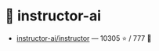 # 👤 instructor-ai

- [instructor-ai/instructor](https://github.com/instructor-ai/instructor) — 10305 ⭐️ / 777 🍴
